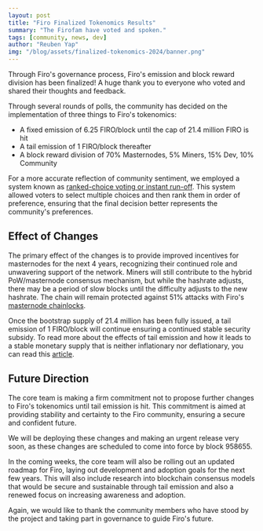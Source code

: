 ```yaml
---
layout: post
title: "Firo Finalized Tokenomics Results"
summary: "The Firofam have voted and spoken."
tags: [community, news, dev]
author: "Reuben Yap"
img: "/blog/assets/finalized-tokenomics-2024/banner.png"
---
```

Through Firo's governance process, Firo's emission and block reward division has been finalized! A huge thank you  to everyone who voted and shared their thoughts and feedback.

Through several rounds of polls, the community has decided on the implementation of three things to Firo's tokenomics:

* A fixed emission of 6.25 FIRO/block until the cap of 21.4 million FIRO is hit
* A tail emission of 1 FIRO/block thereafter
* A block reward division of 70% Masternodes, 5% Miners, 15% Dev, 10% Community

For a more accurate reflection of community sentiment, we employed a system known as [ranked-choice voting or instant run-off](https://www.youtube.com/watch?v=3Y3jE3B8HsE). This system allowed voters to select multiple choices and then rank them in order of preference, ensuring that the final decision better represents the community's preferences.

## Effect of Changes

The primary effect of the changes is to provide improved incentives for masternodes for the next 4 years, recognizing their continued role and unwavering support of the network. Miners will still contribute to the hybrid PoW/masternode consensus mechanism, but while the hashrate adjusts, there may be a period of slow blocks until the difficulty adjusts to the new hashrate. The chain will remain protected against 51% attacks with Firo's [masternode chainlocks](https://firo.org/2021/01/28/chainlocks-activated-mainnet.html).

Once the bootstrap supply of 21.4 million has been fully issued, a tail emission of 1 FIRO/block will continue ensuring a continued stable security subsidy. To read more about the effects of tail emission and how it leads to a stable monetary supply that is neither inflationary nor deflationary, you can read this [article](https://petertodd.org/2022/surprisingly-tail-emission-is-not-inflationary).

## Future Direction

The core team is making a firm commitment not to propose further changes to Firo's tokenomics until tail emission is hit. This commitment is aimed at providing stability and certainty to the Firo community, ensuring a secure and confident future.

We will be deploying these changes and making an urgent release very soon, as these changes are scheduled to come into force by block 958655.

In the coming weeks, the core team will also be rolling out an updated roadmap for Firo, laying out development and adoption goals for the next few years. This will also include research into blockchain consensus models that would be secure and sustainable through tail emission and also a renewed focus on increasing awareness and adoption.

Again, we would like to thank the community members who have stood by the project and taking part in governance to guide Firo's future.
